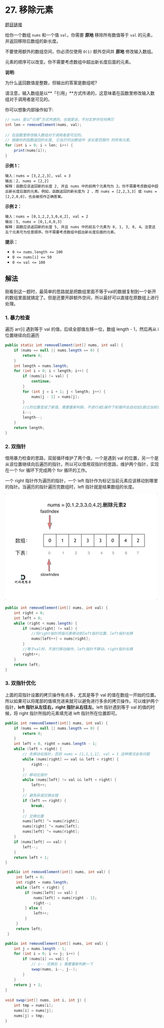 # 27. 移除元素

[题目链接](https://leetcode.cn/problems/remove-element/)

给你一个数组 `nums` 和一个值 `val`，你需要 **原地** 移除所有数值等于 `val` 的元素，并返回移除后数组的新长度。

不要使用额外的数组空间，你必须仅使用 `O(1)` 额外空间并 **原地** 修改输入数组。

元素的顺序可以改变。你不需要考虑数组中超出新长度后面的元素。

**说明:**

为什么返回数值是整数，但输出的答案是数组呢?

请注意，输入数组是以**「引用」**方式传递的，这意味着在函数里修改输入数组对于调用者是可见的。

你可以想象内部操作如下:

```java
// nums 是以“引用”方式传递的。也就是说，不对实参作任何拷贝
int len = removeElement(nums, val);

// 在函数里修改输入数组对于调用者是可见的。
// 根据你的函数返回的长度, 它会打印出数组中 该长度范围内 的所有元素。
for (int i = 0; i < len; i++) {
    print(nums[i]);
}
```

**示例 1：**

```
输入：nums = [3,2,2,3], val = 3
输出：2, nums = [2,2]
解释：函数应该返回新的长度 2, 并且 nums 中的前两个元素均为 2。你不需要考虑数组中超出新长度后面的元素。例如，函数返回的新长度为 2 ，而 nums = [2,2,3,3] 或 nums = [2,2,0,0]，也会被视作正确答案。
```

**示例 2：**

```
输入：nums = [0,1,2,2,3,0,4,2], val = 2
输出：5, nums = [0,1,4,0,3]
解释：函数应该返回新的长度 5, 并且 nums 中的前五个元素为 0, 1, 3, 0, 4。注意这五个元素可为任意顺序。你不需要考虑数组中超出新长度后面的元素。
```

**提示：**

- `0 <= nums.length <= 100`
- `0 <= nums[i] <= 50`
- `0 <= val <= 100`

## 解法

刚看到这一题时，最简单的思路就是把数组里面不等于val的数据复制到一个新开的数组里面就搞定了。但是还要开辟额外空间，所以最好可以直接在原数组上进行处理。

### 1. 暴力检查

遍历 arr[i] 遇到等于 val 的值，后续全部值左移一位，数组 length - 1，然后再从 i 位置继续向后遍历

```java
public static int removeElement(int[] nums, int val) {
    if (nums == null || nums.length == 0) {
        return 0;
    }
    int length = nums.length;
    for (int i = 0; i < length; i++) {
        if (nums[i] != val) {
            continue;
        }
        for (int j = i + 1; j < length; j++) {
            nums[j - 1] = nums[j];
        }
        //i的位置变成了新值，需要重新判断。不进行减1操作下轮循环会自动加1跳过当前位置
        i--;
        length--;
    }
    return length;
}
```

### 2. 双指针

借用暴力检查的思路，双层循环维护了两个值，一个是遇到 val 的位置，另一个是从该位置继续向后遍历的指针。所以可以借用双指针的思路，维护两个指针，实现在一个 for 循环下完成两个 for 循环的工作。

一个 right 指针作为遍历的指针，一个 left 指针作为标记当前元素应该移动到哪里的指针。当遍历的指针遍历完数组时，left 指针就是结果数组的长度。

![27-1](images/27-1.gif)

```java
public int removeElement(int[] nums, int val) {
    int right = 0;
    int left = 0;
    while (right < nums.length) {
        if (nums[right] != val) {
            //将right指针所指元素移动到left指针位置，left指针右移
            nums[left++] = nums[right];
        }
        //等于val时，不进行移动操作，left指针不移动，right指针右移
        right++;
    }
    return left;
}
```

### 3. 双指针优化

上面的双指针设置的拷贝操作有点多，尤其是等于 val 的值在数组一开始的位置。所以如果可以将尾部的值填充进来就可以避免进行多余的拷贝操作。可以维护两个指针，**left 指针从左往右，right 指针从右往左**。left 指针遇到等于 val 的值的时候，将 right 指针所指的元素填充进 left 指针所在位置即可。

```java
public int removeElement(int[] nums, int val) {
    if (nums == null || nums.length == 0) {
        return 0;
    }
    int left = 0, right = nums.length - 1;
    while (left < right) {
        // 先移动右指针，否则 nums = [1,1,1,1], val = 1 这种情况会有问题
        while (nums[right] == val && left < right) {
            right--;
        }
        // 移动左指针
        while (nums[left] != val && left < right) {
            left++;
        }
        // 避免异或交换出错
        if (left == right) {
            break;
        }
        // 交换位置
        nums[left] ^= nums[right];
        nums[right] ^= nums[left];
        nums[left] ^= nums[right];
    }
    if (nums[left] == val) {
        left--;
    }
    return left + 1;
}
```

```java
 public int removeElement(int[] nums, int val) {
     int left = 0;
     int right = nums.length;
     while (left < right) {
         if (nums[left] == val) {
             nums[left] = nums[right - 1];
             right--;
         } else {
             left++;
         }
     }
     return left;
 }
```

```java
public int removeElement(int[] nums, int val) {
    int j = nums.length - 1;
    for (int i = 0; i <= j; i++) {
        if (nums[i] == val) {
            // i-- 交换后 i 需要重新判断一下
            swap(nums, i--, j--);
        }
    }
    return j + 1;
}

void swap(int[] nums, int i, int j) {
    int tmp = nums[i];
    nums[i] = nums[j];
    nums[j] = tmp;
}
```

